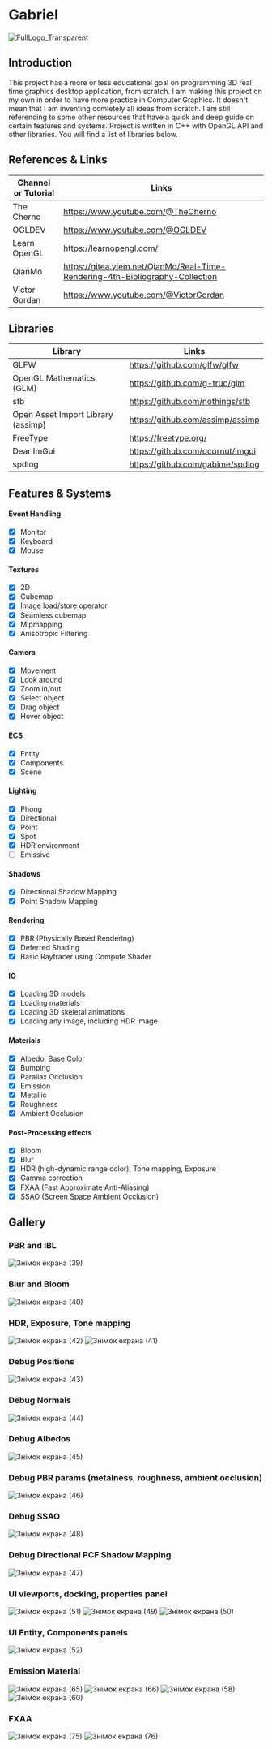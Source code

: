 # Gabriel

![FullLogo_Transparent](https://user-images.githubusercontent.com/37471793/236649204-6807e8b6-7fc0-478b-9d2c-68d40dc3e595.png)

## Introduction

This project has a more or less educational goal on programming 3D real time graphics desktop application, from scratch. I am making this project on my own in order to have more practice in Computer Graphics.
It doesn't mean that I am inventing comletely all ideas from scratch. I am still referencing to some other resources that have a quick and deep guide on certain features and systems. 
Project is written in C++ with OpenGL API and other libraries. You will find a list of libraries below.

## References & Links
Channel or Tutorial   | Links
----------------------|-------
The Cherno            | https://www.youtube.com/@TheCherno
OGLDEV                | https://www.youtube.com/@OGLDEV
Learn OpenGL          | https://learnopengl.com/
QianMo                | https://gitea.yiem.net/QianMo/Real-Time-Rendering-4th-Bibliography-Collection
Victor Gordan         | https://www.youtube.com/@VictorGordan

## Libraries
Library | Links
--------|------
GLFW    | https://github.com/glfw/glfw
OpenGL Mathematics (GLM) | https://github.com/g-truc/glm
stb     | https://github.com/nothings/stb
Open Asset Import Library (assimp) | https://github.com/assimp/assimp
FreeType | https://freetype.org/
Dear ImGui | https://github.com/ocornut/imgui
spdlog | https://github.com/gabime/spdlog

## Features & Systems

#### Event Handling
  - [x] Monitor 
  - [x] Keyboard
  - [x] Mouse

#### Textures
  - [x] 2D
  - [x] Cubemap
  - [x] Image load/store operator
  - [x] Seamless cubemap
  - [x] Mipmapping
  - [x] Anisotropic Filtering
    
#### Camera
  - [x] Movement
  - [x] Look around
  - [x] Zoom in/out
  - [x] Select object
  - [x] Drag object
  - [x] Hover object  

#### ECS
  - [x] Entity
  - [x] Components
  - [x] Scene  

#### Lighting
  - [x] Phong
  - [x] Directional
  - [x] Point 
  - [x] Spot
  - [x] HDR environment
  - [ ] Emissive

#### Shadows
  - [x] Directional Shadow Mapping
  - [x] Point Shadow Mapping 

#### Rendering
  - [x] PBR (Physically Based Rendering)
  - [x] Deferred Shading
  - [x] Basic Raytracer using Compute Shader

#### IO
  - [x] Loading 3D models
  - [x] Loading materials
  - [x] Loading 3D skeletal animations
  - [x] Loading any image, including HDR image

#### Materials
  - [x] Albedo, Base Color
  - [x] Bumping
  - [x] Parallax Occlusion
  - [x] Emission
  - [x] Metallic
  - [x] Roughness
  - [x] Ambient Occlusion

#### Post-Processing effects
  - [x] Bloom
  - [x] Blur
  - [x] HDR (high-dynamic range color), Tone mapping, Exposure
  - [x] Gamma correction
  - [x] FXAA (Fast Approximate Anti-Aliasing)    
  - [x] SSAO (Screen Space Ambient Occlusion) 

## Gallery

### PBR and IBL
![Знімок екрана (39)](https://github.com/CheerWizard/Gabriel/assets/37471793/d294cd7a-2551-439e-98b7-b0b7b96f2b79)

### Blur and Bloom
![Знімок екрана (40)](https://github.com/CheerWizard/Gabriel/assets/37471793/cdb912c5-c2b9-4a67-abda-c163b7d519b1)

### HDR, Exposure, Tone mapping
![Знімок екрана (42)](https://github.com/CheerWizard/Gabriel/assets/37471793/861cc4e1-2a8d-4dc5-ba24-2aabe94f5c6a)
![Знімок екрана (41)](https://github.com/CheerWizard/Gabriel/assets/37471793/74e2bcff-1145-4ee3-ad12-4b799ba1a54a)

### Debug Positions 
![Знімок екрана (43)](https://github.com/CheerWizard/Gabriel/assets/37471793/0a73c768-06a4-4184-bae4-f26fb1af32cf)

### Debug Normals
![Знімок екрана (44)](https://github.com/CheerWizard/Gabriel/assets/37471793/a203f427-3941-4833-937d-c070a27faf9e)

### Debug Albedos
![Знімок екрана (45)](https://github.com/CheerWizard/Gabriel/assets/37471793/ca3cd0bd-9711-40b7-a884-cb5c14ecd83b)

### Debug PBR params (metalness, roughness, ambient occlusion)
![Знімок екрана (46)](https://github.com/CheerWizard/Gabriel/assets/37471793/88d468e1-efae-48f3-8501-84fd909877e3)

### Debug SSAO
![Знімок екрана (48)](https://github.com/CheerWizard/Gabriel/assets/37471793/a5694e06-c03f-4140-8761-04363355edf5)

### Debug Directional PCF Shadow Mapping
![Знімок екрана (47)](https://github.com/CheerWizard/Gabriel/assets/37471793/2c5fecfb-bbf5-4649-968b-db944b95ea21)

### UI viewports, docking, properties panel
![Знімок екрана (51)](https://github.com/CheerWizard/Gabriel/assets/37471793/69f9dfef-68ee-4851-b23f-634b5e87417a)
![Знімок екрана (49)](https://github.com/CheerWizard/Gabriel/assets/37471793/90daf308-e289-449a-970c-57df02114757)
![Знімок екрана (50)](https://github.com/CheerWizard/Gabriel/assets/37471793/30ddf023-fa3a-488b-ae46-37aa8dcc162b)

### UI Entity, Components panels
![Знімок екрана (52)](https://github.com/CheerWizard/Gabriel/assets/37471793/03a30862-8ce9-40c4-9b1f-857fb45e66ad)

### Emission Material
![Знімок екрана (65)](https://github.com/CheerWizard/Gabriel/assets/37471793/1c1b2039-36d3-4d4b-b74c-378015cb16c5)
![Знімок екрана (66)](https://github.com/CheerWizard/Gabriel/assets/37471793/01c5f52f-97a7-40e9-9d30-8766b73281e2)
![Знімок екрана (58)](https://github.com/CheerWizard/Gabriel/assets/37471793/67667e1a-edbd-4b2a-8e44-dbfe9837e812)
![Знімок екрана (60)](https://github.com/CheerWizard/Gabriel/assets/37471793/091902bc-7ec4-4128-99f0-50b933a2247b)

### FXAA
![Знімок екрана (75)](https://github.com/CheerWizard/Gabriel/assets/37471793/8a61648e-f4e3-4fd8-b190-d3164af27dda)
![Знімок екрана (76)](https://github.com/CheerWizard/Gabriel/assets/37471793/0b83ce7e-f42d-4460-9639-7fa221cdcc32)
